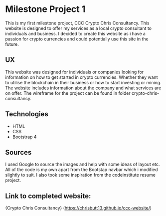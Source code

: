 # Milestone Project 1
This is my first milestone project, CCC Crypto Chris Consultancy.
This website is designed to offer my services as a local crypto consultant
to individuals and business. I decided to create this website as i 
have a passion for crypto currencies and could potentially use this site in the future.


## UX

This website was designed for individuals or companies looking for information on how to get started in crypto currencies.
Whether they want to utilise the blockchain in their business or how to start investing or mining. The website includes information about the company and what services are on offer.
The wireframe for the project can be found in folder crypto-chris-consultancy.


## Technologies

- HTML
- CSS
- Bootstrap 4

## Sources
I used Google to source the images and help with some ideas of layout etc.
All of the code is my own apart from the Bootstap navbar which i modified slightly to suit.
I also took some inspiration from the codeinstitute resume project.

## Link to completed website:
{Crypto Chris Consultancy} (https://chrisbutt13.github.io/ccc-website/)